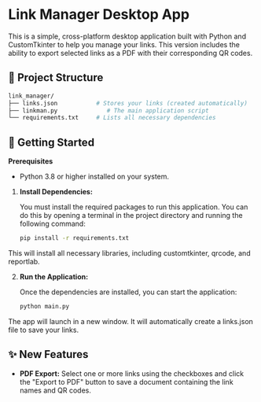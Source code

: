 # Link Manager Desktop App

This is a simple, cross-platform desktop application built with Python and CustomTkinter to help you manage your links. This version includes the ability to export selected links as a PDF with their corresponding QR codes.

## 📁 Project Structure

```bash
link_manager/
├── links.json           # Stores your links (created automatically)
├── linkman.py              # The main application script
└── requirements.txt     # Lists all necessary dependencies
```

## 🚀 Getting Started

**Prerequisites**

- Python 3.8 or higher installed on your system.

1. **Install Dependencies:**

    You must install the required packages to run this application. You can do this by opening a terminal in the project directory and running the following command:
    ```bash
    pip install -r requirements.txt
    ```

This will install all necessary libraries, including customtkinter, qrcode, and reportlab.

2. **Run the Application:**

    Once the dependencies are installed, you can start the application:

    ```bash
    python main.py
    ```

The app will launch in a new window. It will automatically create a links.json file to save your links.

## ✨ New Features

- **PDF Export:** Select one or more links using the checkboxes and click the "Export to PDF" button to save a document containing the link names and QR codes.